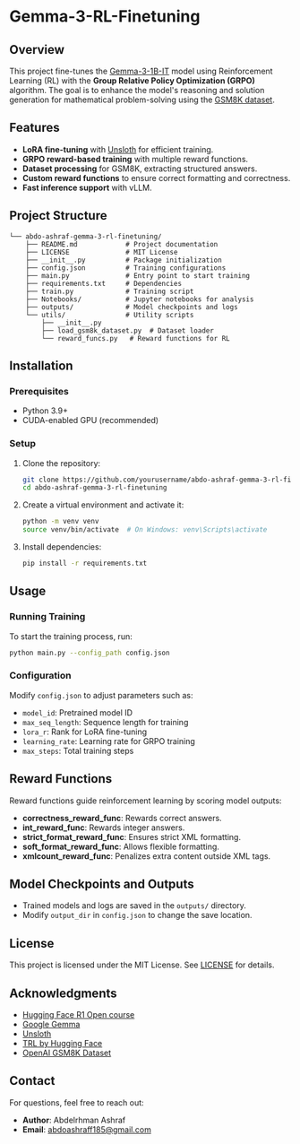 # Gemma-3-RL-Finetuning

## Overview
This project fine-tunes the [Gemma-3-1B-IT](https://ai.google.dev/gemma) model using Reinforcement Learning (RL) with the **Group Relative Policy Optimization (GRPO)** algorithm. The goal is to enhance the model's reasoning and solution generation for mathematical problem-solving using the [GSM8K dataset](https://huggingface.co/datasets/openai/gsm8k).

## Features
- **LoRA fine-tuning** with [Unsloth](https://github.com/unslothai/unsloth) for efficient training.
- **GRPO reward-based training** with multiple reward functions.
- **Dataset processing** for GSM8K, extracting structured answers.
- **Custom reward functions** to ensure correct formatting and correctness.
- **Fast inference support** with vLLM.

## Project Structure
```
└── abdo-ashraf-gemma-3-rl-finetuning/
    ├── README.md            # Project documentation
    ├── LICENSE              # MIT License
    ├── __init__.py          # Package initialization
    ├── config.json          # Training configurations
    ├── main.py              # Entry point to start training
    ├── requirements.txt     # Dependencies
    ├── train.py             # Training script
    ├── Notebooks/           # Jupyter notebooks for analysis
    ├── outputs/             # Model checkpoints and logs
    └── utils/               # Utility scripts
        ├── __init__.py      
        ├── load_gsm8k_dataset.py  # Dataset loader
        └── reward_funcs.py   # Reward functions for RL
```

## Installation
### Prerequisites
- Python 3.9+
- CUDA-enabled GPU (recommended)

### Setup
1. Clone the repository:
   ```bash
   git clone https://github.com/yourusername/abdo-ashraf-gemma-3-rl-finetuning.git
   cd abdo-ashraf-gemma-3-rl-finetuning
   ```

2. Create a virtual environment and activate it:
   ```bash
   python -m venv venv
   source venv/bin/activate  # On Windows: venv\Scripts\activate
   ```

3. Install dependencies:
   ```bash
   pip install -r requirements.txt
   ```

## Usage
### Running Training
To start the training process, run:
```bash
python main.py --config_path config.json
```

### Configuration
Modify `config.json` to adjust parameters such as:
- `model_id`: Pretrained model ID
- `max_seq_length`: Sequence length for training
- `lora_r`: Rank for LoRA fine-tuning
- `learning_rate`: Learning rate for GRPO training
- `max_steps`: Total training steps

## Reward Functions
Reward functions guide reinforcement learning by scoring model outputs:
- **correctness_reward_func**: Rewards correct answers.
- **int_reward_func**: Rewards integer answers.
- **strict_format_reward_func**: Ensures strict XML formatting.
- **soft_format_reward_func**: Allows flexible formatting.
- **xmlcount_reward_func**: Penalizes extra content outside XML tags.

## Model Checkpoints and Outputs
- Trained models and logs are saved in the `outputs/` directory.
- Modify `output_dir` in `config.json` to change the save location.

## License
This project is licensed under the MIT License. See [LICENSE](LICENSE) for details.

## Acknowledgments
- [Hugging Face R1 Open course](https://huggingface.co/learn/nlp-course/en/chapter12/1?fw=pt)
- [Google Gemma](https://ai.google.dev/gemma)
- [Unsloth](https://github.com/unslothai/unsloth)
- [TRL by Hugging Face](https://huggingface.co/docs/trl)
- [OpenAI GSM8K Dataset](https://huggingface.co/datasets/openai/gsm8k)

## Contact
For questions, feel free to reach out:
- **Author**: Abdelrhman Ashraf
- **Email**: abdoashraff185@gmail.com

